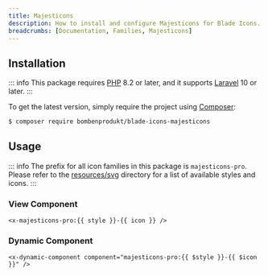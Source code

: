 ```yaml
---
title: Majesticons
description: How to install and configure Majesticons for Blade Icons.
breadcrumbs: [Documentation, Families, Majesticons]
---
```


## Installation

::: info
This package requires [PHP](https://www.php.net/) 8.2 or later, and it supports [Laravel](https://laravel.com/) 10 or later.
:::

To get the latest version, simply require the project using [Composer](https://getcomposer.org/):

```bash
$ composer require bombenprodukt/blade-icons-majesticons
```

## Usage

::: info
The prefix for all icon families in this package is `majesticons-pro`. Please refer to the [resources/svg](https://github.com/faustbrian/blade-icons-majesticons/tree/main/resources/svg) directory for a list of available styles and icons.
:::

### View Component

```blade
<x-majesticons-pro:{{ style }}-{{ icon }} />
```

### Dynamic Component

```blade
<x-dynamic-component component="majesticons-pro:{{ $style }}-{{ $icon }}" />
```
